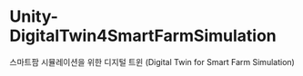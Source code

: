 # Unity-DigitalTwin4SmartFarmSimulation
스마트팜 시뮬레이션을 위한 디지털 트윈 (Digital Twin for Smart Farm Simulation)
